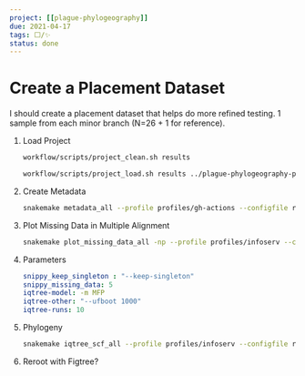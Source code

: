 ```yaml
---
project: [[plague-phylogeography]]
due: 2021-04-17
tags: ⬜/✨  
status: done
---
```


# Create a Placement Dataset

I should create a placement dataset that helps do more refined testing. 1 sample from each minor branch (N=26 + 1 for reference).

1. Load Project
	```bash
	workflow/scripts/project_clean.sh results

	workflow/scripts/project_load.sh results ../plague-phylogeography-projects/placement
	```

1. Create Metadata
	```bash
	snakemake metadata_all --profile profiles/gh-actions --configfile results/config/snakemake.yaml
	```
	
1. Plot Missing Data in Multiple Alignment
	```bash
	snakemake plot_missing_data_all -np --profile profiles/infoserv --configfile results/config/snakemake.yaml
	```
1. Parameters
	```yaml
	snippy_keep_singleton : "--keep-singleton"
	snippy_missing_data: 5
	iqtree-model: -m MFP
	iqtree-other: "--ufboot 1000"
	iqtree-runs: 10
	```

1. Phylogeny
	```bash
	snakemake iqtree_scf_all --profile profiles/infoserv --configfile results/config/snakemake.yaml
	```
	
1. Reroot with Figtree?